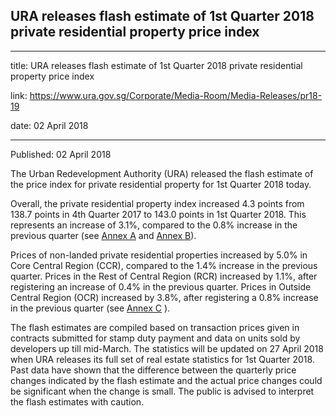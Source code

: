 ## URA releases flash estimate of 1st Quarter 2018 private residential property price index

---

title: URA releases flash estimate of 1st Quarter 2018 private residential property price index

link: https://www.ura.gov.sg/Corporate/Media-Room/Media-Releases/pr18-19

date: 02 April 2018

---

Published: 02 April 2018

The Urban Redevelopment Authority (URA) released the flash estimate of the price index for private residential property for 1st Quarter 2018 today.

Overall, the private residential property index increased 4.3 points from 138.7 points in 4th Quarter 2017 to 143.0 points in 1st Quarter 2018. This represents an increase of 3.1%, compared to the 0.8% increase in the previous quarter (see [Annex A](https://www.ura.gov.sg/-/media/Corporate/Media-Room/2018/Apr/pr18-19a.pdf) and [Annex B](https://www.ura.gov.sg/-/media/Corporate/Media-Room/2018/Apr/pr18-19b.pdf)).

Prices of non-landed private residential properties increased by 5.0% in Core Central Region (CCR), compared to the 1.4% increase in the previous quarter. Prices in the Rest of Central Region (RCR) increased by 1.1%, after registering an increase of 0.4% in the previous quarter. Prices in Outside Central Region (OCR) increased by 3.8%, after registering a 0.8% increase in the previous quarter (see [Annex C](https://www.ura.gov.sg/-/media/Corporate/Media-Room/2018/Apr/pr18-19c.pdf) ).

The flash estimates are compiled based on transaction prices given in contracts submitted for stamp duty payment and data on units sold by developers up till mid-March. The statistics will be updated on 27 April 2018 when URA releases its full set of real estate statistics for 1st Quarter 2018. Past data have shown that the difference between the quarterly price changes indicated by the flash estimate and the actual price changes could be significant when the change is small. The public is advised to interpret the flash estimates with caution.
